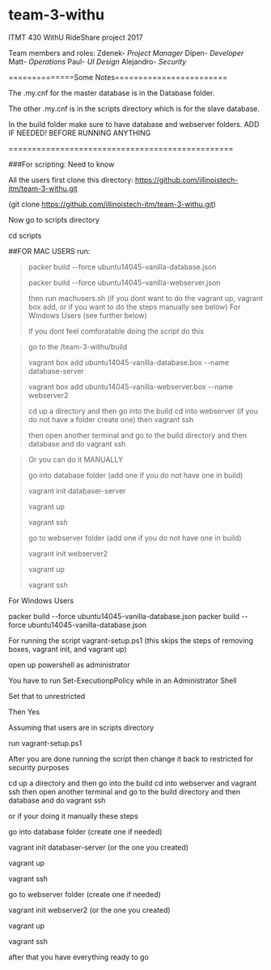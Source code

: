 # team-3-withu
ITMT 430 WithU RideShare project 2017

Team members and roles:
Zdenek- *Project Manager*
Dipen- *Developer*
Matt- *Operations*
Paul- *UI Design* 
Alejandro- *Security*

==============Some Notes========================

The .my.cnf for the master database is in the 
Database folder.

The other .my.cnf is in the scripts directory
which is for the slave database.

In the build folder make sure to have database
and webserver folders. ADD IF NEEDED! BEFORE 
RUNNING ANYTHING

================================================

###For scripting: Need to know

All the users first clone this directory:
https://github.com/illinoistech-itm/team-3-withu.git

(git clone https://github.com/illinoistech-itm/team-3-withu.git)

Now go to scripts directory

cd scripts

##FOR MAC USERS run:
>
>packer build --force ubuntu14045-vanilla-database.json
>
>packer build --force ubuntu14045-vanilla-webserver.json
>
>then run machusers.sh (if you dont want to do the vagrant up, vagrant box add, or if you want to do the steps manually see below)
For Windows Users (see further below)
>
>if you dont feel comforatable doing the script do this

>go to the /team-3-withu/build
>
>vagrant box add ubuntu14045-vanilla-database.box --name database-server
>
>vagrant box add ubuntu14045-vanilla-webserver.box --name webserver2
>
>cd up a directory and then go into the build cd into webserver (if you do not have a folder create one) then
>vagrant ssh
>
>then open another terminal and go to the build directory and then database and do 
>vagrant ssh

>Or you can do it MANUALLY
>
>go into database folder (add one if you do not have one in build)
>
>vagrant init databaser-server
>
>vagrant up
>
>vagrant ssh
>
>go to webserver folder (add one if you do not have one in build) 
>
>vagrant init webserver2
>
>vagrant up 
>
>vagrant ssh

For Windows Users

packer build --force ubuntu14045-vanilla-database.json
packer build --force ubuntu14045-vanilla-database.json

For running the script vagrant-setup.ps1 (this skips the steps of removing boxes, vagrant init, and vagrant up)

open up powershell as administrator 

You have to run Set-ExecutionpPolicy while in an Administrator Shell

Set that to unrestricted

Then Yes

Assuming that users are in scripts directory

run vagrant-setup.ps1

After you are done running the script then change it back to restricted for security purposes

cd up a directory and then go into the build cd into webserver and vagrant ssh
then open another terminal and go to the build directory and then database and do vagrant ssh

or if your doing it manually these steps

go into database folder (create one if needed)

vagrant init databaser-server (or the one you created)

vagrant up

vagrant ssh

go to webserver folder (create one if needed)

vagrant init webserver2 (or the one you created)

vagrant up 

vagrant ssh

after that you have everything ready to go

 

